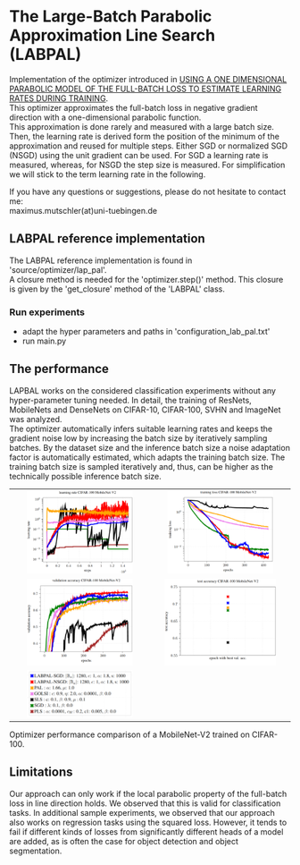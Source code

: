 # The Large-Batch Parabolic Approximation Line Search (LABPAL) 
Implementation of the optimizer introduced in [USING A ONE DIMENSIONAL PARABOLIC MODEL
OF THE FULL-BATCH LOSS TO ESTIMATE LEARNING
RATES DURING TRAINING](https://arxiv.org/pdf/2108.13880.pdf).  
This optimizer approximates the full-batch loss in negative gradient direction with a one-dimensional parabolic function.  
This approximation is done rarely and measured with a large batch size.  
Then, the learning rate is derived form the position of the minimum of the approximation and reused for
 multiple steps. Either SGD or normalized SGD (NSGD) using the unit gradient can be used. For SGD a learning rate is measured, whereas, for NSGD the step size is measured. 
For simplification we will stick to the term learning rate in the following.   

If you have any questions or suggestions, please do not hesitate to contact me:   
maximus.mutschler(at)uni-tuebingen.de

## LABPAL reference implementation  
The LABPAL reference implementation is found in 'source/optimizer/lap_pal'.  
A closure method is needed for the 'optimizer.step()' method. This closure is given by the 'get_closure' method of the 'LABPAL' class.

### Run experiments  
- adapt the hyper parameters and paths in 'configuration_lab_pal.txt'  
- run main.py  

## The performance
LAPBAL works on the considered classification experiments without any hyper-parameter tuning needed.
In detail, the training of ResNets, MobileNets and DenseNets on CIFAR-10, CIFAR-100, SVHN and ImageNet was analyzed.  
The optimizer automatically infers suitable learning rates and keeps the gradient noise low by increasing the batch size by iteratively sampling batches.
By the dataset size and the inference batch size a noise adaptation factor is automatically estimated, which adapts the training batch size. 
The training batch size is sampled iteratively and, thus, can be higher as the technically possible inference batch size.


 <table style="width:100%">
  <tr>
     <td align=center><img src="plots/learning_rate.png" width="80%" > </td>
    <td align=center> <img src="plots/training_loss.png" width="80%" ></td>
  </tr>
  <tr>
    <td align=center><img src="plots/validation_accuracy.png"  width="80%"></td>
   <td align=center><img src="plots/test_accuracy.png"  width="84.1%"></td>
  </tr>
  <tr>
    <td align=center><img src="plots/legend.png"  width="80%"></td>
  </tr>
</table>
Optimizer performance comparison of a MobileNet-V2 trained on CIFAR-100. 

## Limitations
Our approach can only work if the local parabolic property of the full-batch loss in line direction
holds. We observed that this is valid for classification tasks. In additional sample experiments, we
observed that our approach also works on regression tasks using the squared loss. However, it tends
to fail if different kinds of losses from significantly different heads of a model are added, as is often
the case for object detection and object segmentation.
 

